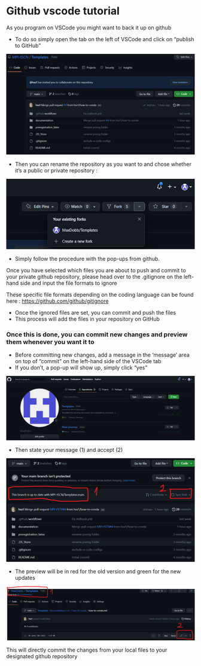 # Github vscode tutorial

As you program on VSCode you might want to back it up on github

- To do so simply open the tab on the left of VSCode  and click on “publish to GitHub”

![Untitled](img/Untitled.png)

- Then you can rename the repository as you want to and chose whether it’s a public or private repository :

![Untitled](img/Untitled_1.png)

- Simply follow the procedure with the pop-ups from github.

Once you have selected which files you are about to push and commit to your private github repository, please head over to the .gitignore on the left-hand side and input the file formats to ignore

These specific file formats depending on the coding language can be found here : https://github.com/github/gitignore

- Once the ignored files are set, you can commit and push the files
- This process will add the files in your repository on GitHub

### Once this is done, you can commit new changes and preview them whenever you want it to

- Before committing new changes, add a message in the ‘message’ area on top of “commit” on the left-hand side of the VSCode tab
- If you don’t, a pop-up will show up, simply click “yes”

![Untitled](img/Untitled_2.png)

- Then state your message (1) and accept (2)

![Untitled](img/Untitled_3.png)

- The preview will be in red for the old version and green for the new updates

![This will directly commit the changes from your local files to your designated github repository ](img/Untitled_4.png)

This will directly commit the changes from your local files to your designated github repository